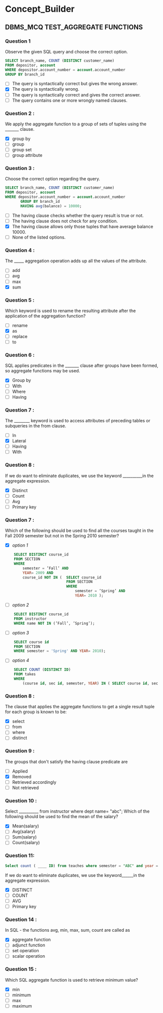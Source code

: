 # Concept_Builder

## DBMS_MCQ TEST_AGGREGATE FUNCTIONS

### Question 1

Observe the given SQL query and choose the correct option.

```sql
SELECT branch_name, COUNT (DISTINCT customer_name) 
FROM depositor, account 
WHERE depositor.account_number = account.account_number 
GROUP BY branch_id
```

- [ ] The query is syntactically correct but gives the wrong answer.
- [x] The query is syntactically wrong.
- [ ] The query is syntactically correct and gives the correct answer.
- [ ] The query contains one or more wrongly named clauses.

### Question 2 :

We apply the aggregate function to a group of sets of tuples using the _______ clause.

- [x] group by
- [ ] group
- [ ] group set
- [ ] group attribute

### Question 3 :

Choose the correct option regarding the query.

```sql
SELECT branch_name, COUNT (DISTINCT customer_name) 
FROM depositor, account 
WHERE depositor.account_number = account.account_number 
       GROUP BY branch_id
       HAVING avg(balance) = 10000;
```

- [ ] The having clause checks whether the query result is true or not.
- [ ] The having clause does not check for any condition.
- [x] The having clause allows only those tuples that have average balance 10000.
- [ ] None of the listed options.

### Question 4 :

The _____ aggregation operation adds up all the values of the attribute.

- [ ] add
- [ ] avg
- [ ] max
- [x] sum

### Question 5 :

Which keyword is used to rename the resulting attribute after the application of the aggregation function?

- [ ] rename
- [x] as
- [ ] replace
- [ ] to

### Question 6 :

SQL applies predicates in the _______ clause after groups have been formed, so aggregate functions may be used.

- [x] Group by
- [ ] With
- [ ] Where
- [ ] Having

### Question 7 :

The ________ keyword is used to access attributes of preceding tables or subqueries in the from clause.

- [ ] In
- [x] Lateral
- [ ] Having
- [ ] With

### Question 8 :

If we do want to eliminate duplicates, we use the keyword __________in the aggregate expression.

- [x] Distinct
- [ ] Count
- [ ] Avg 
- [ ] Primary key

### Question 7 :

Which of the following should be used to find all the courses taught in the Fall 2009 semester but not in the Spring 2010 semester?

- [x] *option 1*
```sql
    SELECT DISTINCT course_id
    FROM SECTION 
    WHERE 
        semester = ’Fall’ AND
        YEAR= 2009 AND
        course_id NOT IN (  SELECT course_id
                            FROM SECTION
                            WHERE 
                                semester = ’Spring’ AND
                                YEAR= 2010 );
```

- [ ] *option 2*
```sql
    SELECT DISTINCT course_id 
    FROM instructor 
    WHERE name NOT IN (’Fall’, ’Spring’);
```
- [ ] *option 3*
```sql
    SELECT course id 
    FROM SECTION 
    WHERE semester = 'Spring' AND YEAR= 2010);
```
- [ ] *option 4*
```sql
    SELECT COUNT (DISTINCT ID) 
    FROM takes 
    WHERE 
        (course id, sec id, semester, YEAR) IN ( SELECT course id, sec id, semester, YEAR FROM teaches WHERE teaches.ID = 10101 );
```

### Question 8 :

The clause that applies the aggregate functions to get a single result tuple for each group is known to be:

- [x] select
- [ ] from
- [ ] where
- [ ] distinct

### Question 9 :

The groups that don't satisfy the having clause predicate are

- [ ] Applied
- [x] Removed
- [ ] Retrieved accordingly
- [ ] Not retrieved

### Question 10 :

Select __________ from instructor where dept name= "abc"; Which of the following should be used to find the mean of the salary?

- [x] Mean(salary)
- [ ] Avg(salary)
- [ ] Sum(salary)
- [ ] Count(salary)

### Question 11:

```sql
Select count ( ____ ID) from teaches where semester = "ABC" and year = 2010;
```
If we do want to eliminate duplicates, we use the keyword______in the aggregate expression.

- [x] DISTINCT
- [ ] COUNT
- [ ] AVG
- [ ] Primary key

### Question 14 :

In SQL - the functions avg, min, max, sum, count are called as

- [x] aggregate function
- [ ] adjunct function
- [ ] set operation
- [ ] scalar operation

### Question 15 :

Which SQL aggregate function is used to retrieve minimum value?

- [x] min
- [ ] minimum
- [ ] max
- [ ] maximum

